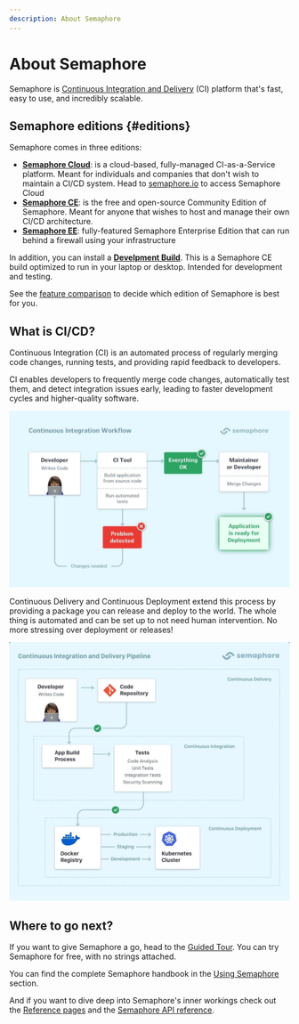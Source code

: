 ```yaml
---
description: About Semaphore
---
```


# About Semaphore

Semaphore is [Continuous Integration and Delivery](https://semaphore.io/continuous-integration) (CI) platform that's fast, easy to use, and incredibly scalable.

## Semaphore editions {#editions}

Semaphore comes in three editions:

- **[Semaphore Cloud](/getting-started/about-semaphore)**: is a cloud-based, fully-managed CI-as-a-Service platform. Meant for individuals and companies that don't wish to maintain a CI/CD system. Head to [semaphore.io](https://semaphore.io) to access Semaphore Cloud
- **[Semaphore CE](/CE/getting-started/install)**: is the free and open-source Community Edition of Semaphore. Meant for anyone that wishes to host and manage their own CI/CD architecture.
- **[Semaphore EE](/EE/getting-started/install)**: fully-featured Semaphore Enterprise Edition that can run behind a firewall using your infrastructure

In addition, you can install a **[Develpment Build](/CE/getting-started/install-local)**. This is a Semaphore CE build optimized to run in your laptop or desktop. Intended for development and testing.

See the [feature comparison](./features) to decide which edition of Semaphore is best for you.

## What is CI/CD?

Continuous Integration (CI) is an automated process of regularly merging code changes, running tests, and providing rapid feedback to developers.

CI enables developers to frequently merge code changes, automatically test them, and detect integration issues early, leading to faster development cycles and higher-quality software.

![CI Workflow](./tour/img/ci-workflow.jpg)

Continuous Delivery and Continuous Deployment extend this process by providing a package you can release and deploy to the world. The whole thing is automated and can be set up to not need human intervention. No more stressing over deployment or releases!

![CD Workflow](./tour/img/cd-workflow.jpg)

## Where to go next?

If you want to give Semaphore a go, head to the [Guided Tour](./guided-tour). You can try Semaphore for free, with no strings attached.

You can find the complete Semaphore handbook in the [Using Semaphore](../using-semaphore/jobs) section.

And if you want to dive deep into Semaphore's inner workings check out the [Reference pages](../reference/semaphore-cli) and the [Semaphore API reference](../reference/api).

<!-- new api: [API documentation](../openapi-spec/semaphore-public-api.info.mdx) --->
